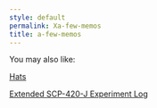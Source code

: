 ```yaml
---
style: default
permalink: Xa-few-memos
title: a-few-memos
---
```

You may also like:

[Hats](http://scp-wiki.net/hats)

[Extended SCP-420-J Experiment Log](http://scp-wiki.net/extended-scp-420-j-experiment-log)
